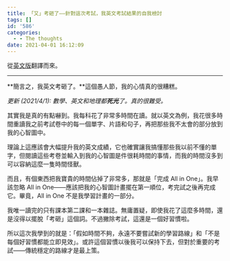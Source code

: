 ```yaml
---
title: 「又」考砸了——針對這次考試，我英文考試結果的自我檢討
tags: []
id: '586'
categories:
  - - The thoughts
date: 2021-04-01 16:12:09
---
```


從[英文版](/582-english-self-criticism)翻譯而來。

* * *

**簡言之，我英文考砸了。**這個愚人節，我的心情真的很糟糕。

_更新 (2021/4/1): 數學、英文和地理都**死光**了。真的很難受。_

其實我是真的有點嚇到。我每科花了非常多時間在讀。就以英文為例，我花很多時間重讀我之前考試卷中的每一個單字、片語和句子，再把那些我不太會的部分放到我的心智圖中。
<!-- more -->
理論上這應該會大幅提升我的英文成績，它也確實讓我搞懂那些我以前不懂的單字，但閱讀這些考卷並輸入到我的心智圖是件很耗時間的事情，而我的時間沒多到可以容納這麼一隻時間怪獸。

而且，有個東西把我寶貴的時間佔掉了非常多，那就是「完成 All in One」。我早該忽略 All in One——應該把我的心智圖計畫擺在第一順位，考完試之後再完成它。畢竟，All in One 不是我學習計畫的一部分。

我唯一讀完的只有課本第二課和一本雜誌。無庸置疑，即使我花了這麼多時間，還是沒得以擺脫「考砸」這個詞。不過撇除考試，這還是一個好習慣啦。

所以這次我學到的就是：「假如時間不夠，永遠不要嘗試新的學習路線」和「不是每個好習慣都能立即見效」。或許這個習慣以後我可以保持下去，但對於重要的考試——傳統穩定的路線才是最上策。